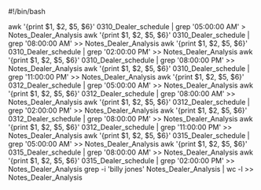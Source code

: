 #!/bin/bash

awk '{print $1, $2, $5, $6}' 0310_Dealer_schedule | grep '05:00:00 AM' > Notes_Dealer_Analysis
awk '{print $1, $2, $5, $6}' 0310_Dealer_schedule | grep '08:00:00 AM' >> Notes_Dealer_Analysis
awk '{print $1, $2, $5, $6}' 0310_Dealer_schedule | grep '02:00:00 PM' >> Notes_Dealer_Analysis
awk '{print $1, $2, $5, $6}' 0310_Dealer_schedule | grep '08:00:00 PM' >> Notes_Dealer_Analysis
awk '{print $1, $2, $5, $6}' 0310_Dealer_schedule | grep '11:00:00 PM' >> Notes_Dealer_Analysis
awk '{print $1, $2, $5, $6}' 0312_Dealer_schedule | grep '05:00:00 AM' >> Notes_Dealer_Analysis
awk '{print $1, $2, $5, $6}' 0312_Dealer_schedule | grep '08:00:00 AM' >> Notes_Dealer_Analysis
awk '{print $1, $2, $5, $6}' 0312_Dealer_schedule | grep '02:00:00 PM' >> Notes_Dealer_Analysis
awk '{print $1, $2, $5, $6}' 0312_Dealer_schedule | grep '08:00:00 PM' >> Notes_Dealer_Analysis
awk '{print $1, $2, $5, $6}' 0312_Dealer_schedule | grep '11:00:00 PM' >> Notes_Dealer_Analysis
awk '{print $1, $2, $5, $6}' 0315_Dealer_schedule | grep '05:00:00 AM' >> Notes_Dealer_Analysis
awk '{print $1, $2, $5, $6}' 0315_Dealer_schedule | grep '08:00:00 AM' >> Notes_Dealer_Analysis
awk '{print $1, $2, $5, $6}' 0315_Dealer_schedule | grep '02:00:00 PM' >> Notes_Dealer_Analysis
grep -i 'billy jones' Notes_Dealer_Analysis | wc -l >> Notes_Dealer_Analysis 
